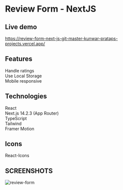 # Review Form - NextJS

## Live demo
https://review-form-next-js-git-master-kunwar-prataps-projects.vercel.app/

## Features 
Handle ratings<br>
Use Local Storage<br>
Mobile responsive<br>

## Technologies
React<br>
Next.js 14.2.3 (App Router)<br>
TypeScript<br>
Tailwind<br>
Framer Motion<br>

## Icons
React-Icons<be>

## SCREENSHOTS
![review-form](https://github.com/Kunwar-Pratap/Review-Form-NextJS/assets/104005034/c21df1b1-925e-44a2-9c17-df0b8a475cce)
